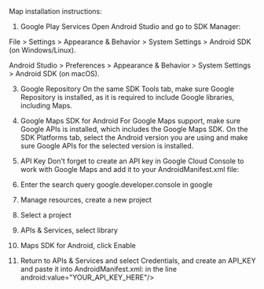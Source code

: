Map installation instructions:
1. Google Play Services
Open Android Studio and go to SDK Manager:

  File > Settings > Appearance & Behavior > System Settings > Android SDK (on Windows/Linux).
  
  Android Studio > Preferences > Appearance & Behavior > System Settings > Android SDK (on macOS).

3. Google Repository
On the same SDK Tools tab, make sure Google Repository is installed, as it is required to include Google libraries, including Maps.

4. Google Maps SDK for Android
For Google Maps support, make sure Google APIs is installed, which includes the Google Maps SDK.
On the SDK Platforms tab, select the Android version you are using and make sure Google APIs for the selected version is installed.

5. API Key
Don't forget to create an API key in Google Cloud Console to work with Google Maps and add it to your AndroidManifest.xml file:
<meta-data
  android:name="com.google.android.geo.API_KEY"
  android:value="YOUR_API_KEY_HERE"/>

6. Enter the search query google.developer.console in google

7. Manage resources, create a new project

8. Select a project

9. APIs & Services, select library

10. Maps SDK for Android, click Enable

11. Return to APIs & Services and select Credentials, and create an API_KEY and paste it into AndroidManifest.xml: in the line android:value="YOUR_API_KEY_HERE"/>
